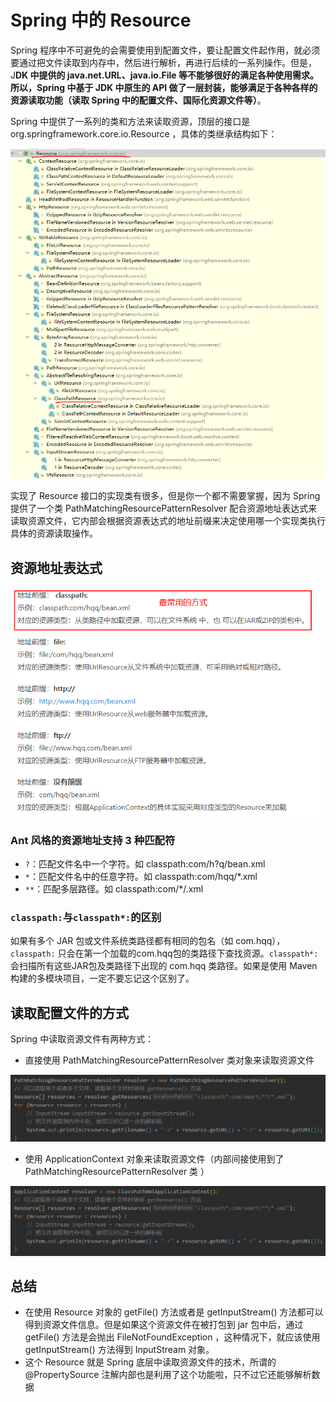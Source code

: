 # Spring 中的 Resource

Spring 程序中不可避免的会需要使用到配置文件，要让配置文件起作用，就必须要通过把文件读取到内存中，然后进行解析，再进行后续的一系列操作。但是，J**DK 中提供的 java.net.URL、java.io.File 等不能够很好的满足各种使用需求。所以，Spring 中基于 JDK 中原生的 API 做了一层封装，能够满足于各种各样的资源读取功能（读取 Spring 中的配置文件、国际化资源文件等）**。

Spring 中提供了一系列的类和方法来读取资源，顶层的接口是 org.springframework.core.io.Resource ，具体的类继承结构如下：

![](images/image-20200623003529755.png)

实现了 Resource 接口的实现类有很多，但是你一个都不需要掌握，因为 Spring 提供了一个类 PathMatchingResourcePatternResolver 配合资源地址表达式来读取资源文件，它内部会根据资源表达式的地址前缀来决定使用哪一个实现类执行具体的资源读取操作。

## 资源地址表达式

![](images/Snipaste_2020-06-23_00-37-48.png)

### Ant 风格的资源地址支持 3 种匹配符

- `?`：匹配文件名中一个字符。如     classpath:com/h?q/bean.xml
- `*`：匹配文件名中的任意字符。如 classpath:com/hqq/*.xml
- `**`：匹配多层路径。如 classpath:com/*/.xml

### `classpath:`与`classpath*:`的区别

如果有多个 JAR 包或文件系统类路径都有相同的包名（如 com.hqq），`classpath:` 只会在第一个加载的com.hqq包的类路径下查找资源。`classpath*:`会扫描所有这些JAR包及类路径下出现的 com.hqq 类路径。如果是使用 Maven 构建的多模块项目，一定不要忘记这个区别了。

## 读取配置文件的方式

Spring 中读取资源文件有两种方式：

- 直接使用 PathMatchingResourcePatternResolver 类对象来读取资源文件

![](images/clip_image001.png)

- 使用 ApplicationContext 对象来读取资源文件（内部间接使用到了PathMatchingResourcePatternResolver 类 ）

![](images/clip_image002.png)

## 总结

- 在使用 Resource 对象的 getFile() 方法或者是 getInputStream() 方法都可以得到资源文件信息。但是如果这个资源文件在被打包到 jar 包中后，通过 getFile() 方法是会抛出 FileNotFoundException ，这种情况下，就应该使用 getInputStream() 方法得到 InputStream 对象。
- 这个 Resource 就是 Spring 底层中读取资源文件的技术，所谓的 @PropertySource 注解内部也是利用了这个功能啦，只不过它还能够解析数据